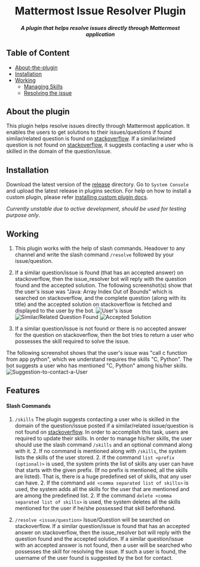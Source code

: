 <p align="center">
	<h1 align="center">Mattermost Issue Resolver Plugin</h1>
	<h5 align="center">A plugin that helps resolve issues directly through Mattermost application</h5>
</p>


## Table of Content
- [About-the-plugin](#about-the-plugin)
- [Installation](#installation)
- [Working](#working)
	* [Managing Skills](#managing-skills)
	* [Resolving the issue](#resolving-the-issue)
## About the plugin
This plugin helps resolve issues directly through Mattermost application. It enables the users to get solutions to their issues/questions if found similar/related question is found on [stackoverflow](https://www.stackoverflow.com). If a similar/related question is not found on [stackoverflow](https://www.stackoverflow.com), it suggests contacting a user who is skilled in the domain of the question/issue.
## Installation
Download the latest version of the [release](https://github.com/abdulsmapara/mattermost-plugin-issue-resolver/releases) directory. Go to `System Console` and upload the latest release in plugins section. For help on how to install a custom plugin, please refer [installing custom plugin docs](https://docs.mattermost.com/administration/plugins.html#custom-plugins).

*Currently unstable due to active development, should be used for testing purpose only*. 


## Working
1. This plugin works with the help of slash commands. Headover to any channel and write the slash command ```/resolve``` followed by your issue/question.
1. If a similar question/issue is found (that has an accepted answer) on stackoverflow, then the issue_resolver bot will reply with the question found and the accepted solution.
The following screenshot(s) show that the user's issue was "Java: Array Index Out of Bounds" which is searched on stackoverflow, and the complete question (along with its title) and the accepted solution on stackoverflow is fetched and displayed to the user by the bot. 
![User's issue](https://drive.google.com/uc?export=view&id=1cjntMynrKxl-RP5U3sHL1d4HvrwZqO0I)
![Similar/Related Question Found](https://drive.google.com/uc?export=view&id=1sM0QVFEN87oV5rek5sNozSrgybuurjDq)
![Accepted Solution](https://drive.google.com/uc?export=view&id=1Fh4Yali4fe49dzvu5iZWK9qZFXSRQtyP)

1. If a similar question/issue is not found or there is no accepted answer for the question on stackoverflow, then the bot tries to return a user who possesses the skill required to solve the issue.

The following screenshot shows that the user's issue was "call c function from app python", which we understand requires the skills "C, Python". The bot suggests a user who has mentioned "C, Python" among his/her skills.
![Suggestion-to-contact-a-User](https://drive.google.com/uc?export=view&id=1vZJFZpR3SA6C2pznnfq73-WCdCYh8K5Z)

## Features
#### Slash Commands
1. ```/skills```
The plugin suggests contacting a user who is skilled in the domain of the question/issue posted if a similar/related issue/question is not found on [stackoverflow](https://www.stackoverflow.com). In order to accomplish this task, users are required to update their skills.
In order to manage his/her skills, the user should use the slash command ```/skills``` and an optional command along with it. 
	2. If no command is mentioned along with ```/skills```, the system lists the skills of the user stored.
	2. If the command ```list <prefix (optional)>``` is used, the system prints the list of skills any user can have that starts with the given prefix. (If no prefix is mentioned, all the skills are listed). That is, there is a huge predefined set of skills, that any user can have. 
	2. If the command ```add <comma separated list of skills>``` is used, the system adds all the skills for the user that are mentioned and are among the predefined list.
	2. If the command ```delete <comma separated list of skills>``` is used, the system deletes all the skills mentioned for the user if he/she possessed that skill beforehand.

1. ```/resolve <issue/question>```
Issue/Question will be searched on stackoverflow. If a similar question/issue is found that has an accepted answer on stackoverflow, then the issue_resolver bot will reply with the question found and the accepted solution.
If a similar question/issue with an accepted answer is not found, then a user will be searched who possesses the skill for resolving the issue. If such a user is found, the username of the user found is suggested by the bot for contact. 
